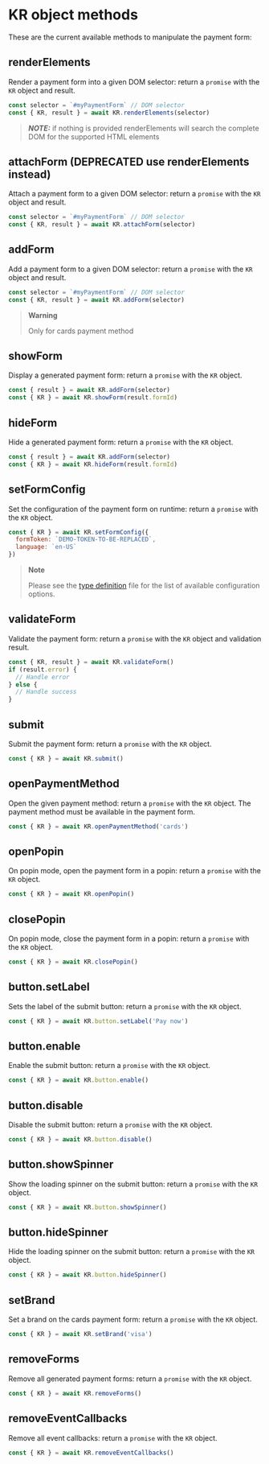 # KR object methods

These are the current available methods to manipulate the payment form:

## renderElements

Render a payment form into a given DOM selector: return a `promise` with the `KR` object and result.

```javascript
const selector = `#myPaymentForm` // DOM selector
const { KR, result } = await KR.renderElements(selector)
```

> **_NOTE:_** if nothing is provided renderElements will search the complete DOM for the supported HTML elements

## attachForm (DEPRECATED use renderElements instead)

Attach a payment form to a given DOM selector: return a `promise` with the `KR` object and result.

```javascript
const selector = `#myPaymentForm` // DOM selector
const { KR, result } = await KR.attachForm(selector)
```

## addForm

Add a payment form to a given DOM selector: return a `promise` with the `KR` object and result.

```javascript
const selector = `#myPaymentForm` // DOM selector
const { KR, result } = await KR.addForm(selector)
```

> **Warning**
>
> Only for cards payment method

## showForm

Display a generated payment form: return a `promise` with the `KR` object.

```javascript
const { result } = await KR.addForm(selector)
const { KR } = await KR.showForm(result.formId)
```

## hideForm

Hide a generated payment form: return a `promise` with the `KR` object.

```javascript
const { result } = await KR.addForm(selector)
const { KR } = await KR.hideForm(result.formId)
```

## setFormConfig

Set the configuration of the payment form on runtime: return a `promise` with the `KR` object.

```javascript
const { KR } = await KR.setFormConfig({
  formToken: `DEMO-TOKEN-TO-BE-REPLACED`,
  language: `en-US`
})
```

> **Note**
>
> Please see the [type definition](../index.d.ts) file for the list of available configuration options.

## validateForm

Validate the payment form: return a `promise` with the `KR` object and validation result.

```javascript
const { KR, result } = await KR.validateForm()
if (result.error) {
  // Handle error
} else {
  // Handle success
}
```

## submit

Submit the payment form: return a `promise` with the `KR` object.

```javascript
const { KR } = await KR.submit()
```

## openPaymentMethod

Open the given payment method: return a `promise` with the `KR` object. The payment method must be
available in the payment form.

```javascript
const { KR } = await KR.openPaymentMethod('cards')
```

## openPopin

On popin mode, open the payment form in a popin: return a `promise` with the `KR` object.

```javascript
const { KR } = await KR.openPopin()
```

## closePopin

On popin mode, close the payment form in a popin: return a `promise` with the `KR` object.

```javascript
const { KR } = await KR.closePopin()
```

## button.setLabel

Sets the label of the submit button: return a `promise` with the `KR` object.

```javascript
const { KR } = await KR.button.setLabel('Pay now')
```

## button.enable

Enable the submit button: return a `promise` with the `KR` object.

```javascript
const { KR } = await KR.button.enable()
```

## button.disable

Disable the submit button: return a `promise` with the `KR` object.

```javascript
const { KR } = await KR.button.disable()
```

## button.showSpinner

Show the loading spinner on the submit button: return a `promise` with the `KR` object.

```javascript
const { KR } = await KR.button.showSpinner()
```

## button.hideSpinner

Hide the loading spinner on the submit button: return a `promise` with the `KR` object.

```javascript
const { KR } = await KR.button.hideSpinner()
```

## setBrand

Set a brand on the cards payment form: return a `promise` with the `KR` object.

```javascript
const { KR } = await KR.setBrand('visa')
```

## removeForms

Remove all generated payment forms: return a `promise` with the `KR` object.

```javascript
const { KR } = await KR.removeForms()
```

## removeEventCallbacks

Remove all event callbacks: return a `promise` with the `KR` object.

```javascript
const { KR } = await KR.removeEventCallbacks()
```
